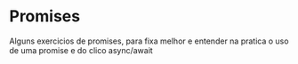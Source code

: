 # Promises

Alguns exercicios de promises, para fixa melhor e entender na pratica o uso de uma promise e do clico async/await
